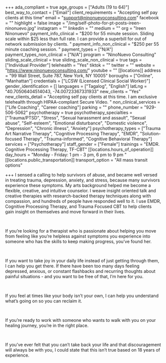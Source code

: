 +++
ada_compliant = true
age_groups = ["Adults (19 to 64)"]
best_way_to_contact = ["Email"]
client_requirements = "Accepting self pay clients at this time"
email = "support@ninonuevoconsulting.com"
facebook = ""
highlight = false
image = "/img/self-photo-for-pt-posts-ireen-ninonuevo.jpg"
instagram = ""
linkedin = ""
medium = ""
org = "Ireen Ninonuevo"
payment_info_clinical = "$200 for 55 minute session. Sliding scale within $25 less than full rate. I can provide a superbill for out of network submission by clients. "
payment_info_non_clinical = "$250 per 55 minute coaching session. "
payment_types = ["N/A"]
payment_types_non_clinical = ["N/A"]
program = "NinoNuevo Consulting"
sliding_scale_clinical = true
sliding_scale_non_clinical = true
tags = ["Individual Provider"]
telehealth = "Yes"
tiktok = ""
twitter = ""
website = "https://www.ninonuevoconsulting.com/"
youtube = ""
[[locations]]
address = "99 Wall Street, Suite 787, New York, NY 10005"
boroughs = ["Online", "Manhattan"]
credentials = ["LCSW (Licensed Clinical Social Worker)"]
gender_identification = []
languages = ["Tagalog", "English"]
latLng = "40.70506404514043, -74.00723367331933"
new_clients = "Yes"
new_clients_detail = "Accepting self pay clients at this time. I am exclusive telehealth through HIPAA-compliant Secure Video. "
non_clinical_services = ["Life Coaching", "Career coaching"]
parking = ""
phone_number = "929-506-5062"
psychotherapy = true
psychotherapy_specialties = ["Trauma/PTSD", "Stress", "Sexual harassment and assault", "Sexual abuse", "Self-esteem", "Emotional disturbance", "Domestic violence", "Depression", "Chronic illness", "Anxiety"]
psychotherapy_types = ["Trauma Art Narrative Therapy", "Cognitive Processing Therapy", "EMDR", "Solution-focused Therapy", "Trauma-informed", "Cognitive Behavioral Therapy"]
services = ["Psychotherapy"]
staff_gender = ["Female"]
trainings = "EMDR. Cognitive Processing Therapy, TF-CBT"
[[locations.hours_of_operation]]
day_hours = "Monday - Friday: 1 pm - 3 pm, 6 pm to 9 pm "
[[locations.public_transportation]]
transport_option = "All mass transit options"

+++
I sensed a calling to help survivors of abuse, and became well versed in treating trauma, depression, anxiety, and stress, because many survivors experience these symptoms. My arts background helped me become a flexible, creative, and intuitive counselor. I weave insight oriented talk and creative therapies with research-backed therapy techniques along with compassion, and hundreds of people have responded well to it. I use EMDR, Cognitive Processing Therapy, and Trauma Focused CBT to help clients gain insight on themselves and move forward in their lives.

<br>

If you’re looking for a therapist who is passionate about helping you move from feeling like you’re helpless against symptoms you experience into someone who has the skills to keep making progress, you’ve found her.

<br>

If you want to take joy in your daily life instead of just getting through them, I can help you get there. If there have been too many days feeling depressed, anxious, or constant flashbacks and recurring thoughts about painful situations - and you want to be free of that, I’m here for you.

<br>

If you feel at times like your body isn’t your own, I can help you understand what’s going on so you can reclaim it.

<br>

If you’re ready to work with someone who wants to walk with you on your healing journey, you’re in the right place.

<br>

If you’ve ever felt that you can’t take back your life and that discouragement will always be with you, I could state that this isn’t true based on 18 years of experience.